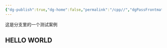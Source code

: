 ```yaml
---
{"dg-publish":true,"dg-home":false,"permalink":"/cpp//","dgPassFrontmatter":true}
---
```



这是分支里的一个测试案例


HELLO WORLD
---
